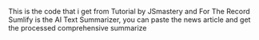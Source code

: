 This is the code that i get from Tutorial by JSmastery and For The Record Sumlify is the AI Text Summarizer, you can paste the news article and get the processed comprehensive summarize
